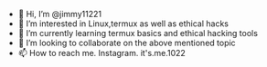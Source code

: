 - 👋 Hi, I’m @jimmy11221
- 👀 I’m interested in Linux,termux as well as ethical hacks
- 🌱 I’m currently learning termux basics and ethical hacking tools
- 💞️ I’m looking to collaborate on the above mentioned topic
- 📫 How to reach me. Instagram. it's.me.1022

<!---
jimmy11221/jimmy11221 is a ✨ special ✨ repository because its `README.md` (this file) appears on your GitHub profile.
You can click the Preview link to take a look at your changes.
--->
